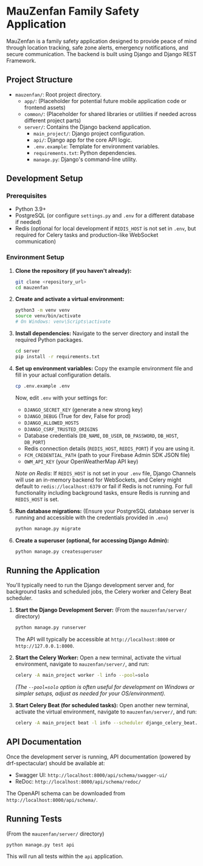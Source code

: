 # MauZenfan Family Safety Application

MauZenfan is a family safety application designed to provide peace of mind through location tracking, safe zone alerts, emergency notifications, and secure communication. The backend is built using Django and Django REST Framework.

## Project Structure

- `mauzenfan/`: Root project directory.
  - `app/`: (Placeholder for potential future mobile application code or frontend assets)
  - `common/`: (Placeholder for shared libraries or utilities if needed across different project parts)
  - `server/`: Contains the Django backend application.
    - `main_project/`: Django project configuration.
    - `api/`: Django app for the core API logic.
    - `.env.example`: Template for environment variables.
    - `requirements.txt`: Python dependencies.
    - `manage.py`: Django's command-line utility.

## Development Setup

### Prerequisites

- Python 3.9+
- PostgreSQL (or configure `settings.py` and `.env` for a different database if needed)
- Redis (optional for local development if `REDIS_HOST` is not set in `.env`, but required for Celery tasks and production-like WebSocket communication)

### Environment Setup

1.  **Clone the repository (if you haven't already):**
    ```bash
    git clone <repository_url>
    cd mauzenfan
    ```

2.  **Create and activate a virtual environment:**
    ```bash
    python3 -m venv venv
    source venv/bin/activate
    # On Windows: venv\Scripts\activate
    ```

3.  **Install dependencies:**
    Navigate to the server directory and install the required Python packages.
    ```bash
    cd server
    pip install -r requirements.txt
    ```

4.  **Set up environment variables:**
    Copy the example environment file and fill in your actual configuration details.
    ```bash
    cp .env.example .env
    ```
    Now, edit `.env` with your settings for:
    - `DJANGO_SECRET_KEY` (generate a new strong key)
    - `DJANGO_DEBUG` (True for dev, False for prod)
    - `DJANGO_ALLOWED_HOSTS`
    - `DJANGO_CSRF_TRUSTED_ORIGINS`
    - Database credentials (`DB_NAME`, `DB_USER`, `DB_PASSWORD`, `DB_HOST`, `DB_PORT`)
    - Redis connection details (`REDIS_HOST`, `REDIS_PORT`) if you are using it.
    - `FCM_CREDENTIAL_PATH` (path to your Firebase Admin SDK JSON file)
    - `OWM_API_KEY` (your OpenWeatherMap API key)

    *Note on Redis*: If `REDIS_HOST` is not set in your `.env` file, Django Channels will use an in-memory backend for WebSockets, and Celery might default to `redis://localhost:6379` or fail if Redis is not running. For full functionality including background tasks, ensure Redis is running and `REDIS_HOST` is set.

5.  **Run database migrations:**
    (Ensure your PostgreSQL database server is running and accessible with the credentials provided in `.env`)
    ```bash
    python manage.py migrate
    ```

6.  **Create a superuser (optional, for accessing Django Admin):**
    ```bash
    python manage.py createsuperuser
    ```

## Running the Application

You'll typically need to run the Django development server and, for background tasks and scheduled jobs, the Celery worker and Celery Beat scheduler.

1.  **Start the Django Development Server:**
    (From the `mauzenfan/server/` directory)
    ```bash
    python manage.py runserver
    ```
    The API will typically be accessible at `http://localhost:8000` or `http://127.0.0.1:8000`.

2.  **Start the Celery Worker:**
    Open a new terminal, activate the virtual environment, navigate to `mauzenfan/server/`, and run:
    ```bash
    celery -A main_project worker -l info --pool=solo
    ```
    *(The `--pool=solo` option is often useful for development on Windows or simpler setups, adjust as needed for your OS/environment).*

3.  **Start Celery Beat (for scheduled tasks):**
    Open another new terminal, activate the virtual environment, navigate to `mauzenfan/server/`, and run:
    ```bash
    celery -A main_project beat -l info --scheduler django_celery_beat.schedulers:DatabaseScheduler
    ```

## API Documentation

Once the development server is running, API documentation (powered by drf-spectacular) should be available at:
- Swagger UI: `http://localhost:8000/api/schema/swagger-ui/`
- ReDoc: `http://localhost:8000/api/schema/redoc/`

The OpenAPI schema can be downloaded from `http://localhost:8000/api/schema/`.

## Running Tests
(From the `mauzenfan/server/` directory)
```bash
python manage.py test api
```
This will run all tests within the `api` application.
